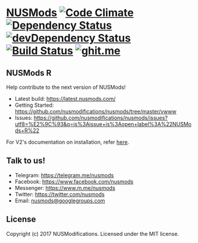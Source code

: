 # [NUSMods](http://nusmods.com) [![Code Climate](http://img.shields.io/codeclimate/github/nusmodifications/nusmods.svg)](https://codeclimate.com/github/nusmodifications/nusmods) [![Dependency Status](http://img.shields.io/david/nusmodifications/nusmods.svg)](https://david-dm.org/nusmodifications/nusmods) [![devDependency Status](http://img.shields.io/david/dev/nusmodifications/nusmods.svg)](https://david-dm.org/nusmodifications/nusmods#info=devDependencies) [![Build Status](https://travis-ci.org/nusmodifications/nusmods.svg?branch=master)](https://travis-ci.org/nusmodifications/nusmods) [![ghit.me](https://ghit.me/badge.svg?repo=nusmodifications/nusmods)](https://ghit.me/repo/nusmodifications/nusmods)

## NUSMods R

Help contribute to the next version of NUSMods!

- Latest build: https://latest.nusmods.com/
- Getting Started: https://github.com/nusmodifications/nusmods/tree/master/vwww
- Issues: https://github.com/nusmodifications/nusmods/issues?utf8=%E2%9C%93&q=is%3Aissue+is%3Aopen+label%3A%22NUSMods+R%22

For V2's documentation on installation, refer [here](INSTALL-V2.md).

## Talk to us!

- Telegram: https://telegram.me/nusmods
- Facebook: https://www.facebook.com/nusmods
- Messenger: https://www.m.me/nusmods
- Twitter: https://twitter.com/nusmods
- Email: nusmods@googlegroups.com

## License

Copyright (c) 2017 NUSModifications. Licensed under the MIT license.
